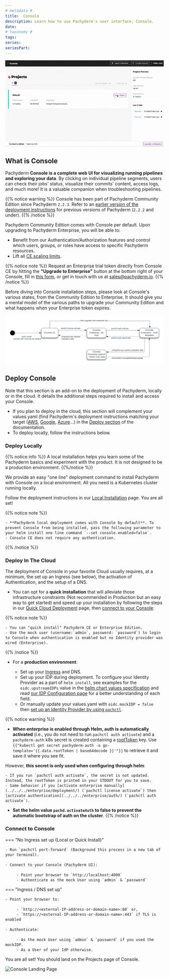 ```yaml
---
# metadata # 
title:  Console 
description: Learn how to use Pachyderm's user interface, Console. 
date: 
# taxonomy #
tags: 
series:
seriesPart:
--- 
```


![Console in action](../images/console.gif)

## What is Console

Pachyderm **Console is a complete web UI for visualizing running pipelines and exploring your data**. By clicking on individual pipeline segments, users can check their jobs' status, visualize their commits' content, access logs, and much more! It is a valuable companion when troubleshooting pipelines.

{{% notice warning %}}
Console has been part of Pachyderm Community Edition since Pachyderm `2.2.3`. Refer to an [earlier version of the deployment instructions](https://docs.pachyderm.com/2.1.x/deploy-manage/deploy/console/) for previous versions of Pachyderm (`2.2.2` and under).
{{% /notice %}}

Pachyderm Community Edition comes with Console per default. Upon upgrading to Pachyderm Enterprise, you will be able to:

- Benefit from our Authentication/Authorization features and control which users, groups, or roles have access to specific Pachyderm resources.
- Lift all [CE scaling limits](../../../reference/scaling-limits/).

{{% notice note %}}
Request an Enterprise trial token directly from Console CE by hitting the **"Upgrade to Enterprise"** button at the bottom right of your Console, fill in [this form](https://www.pachyderm.com/trial/), or get in touch with us at [sales@pachyderm.io](mailto:sales@pachyderm.io).
{{% /notice %}}

Before diving into Console installation steps, please look at Console's various states, from the Community Edition to Enterprise. It should give you a mental model of the various paths to upgrade your Community Edition and what happens when your Enterprise token expires.

![Console state diagram](../images/console-state-diagram.png)

## Deploy Console

Note that this section is an add-on to the deployment of Pachyderm, locally or in the cloud. 
It details the additional steps required to install and access your Console.

- If you plan to deploy in the cloud, this section will complement your values.yaml (find Pachyderm's deployment instructions matching your target ([AWS](../aws-deploy-pachyderm/), [Google](../google-cloud-platform/), [Azure](../azure/)...) in the [Deploy section](../) of the documentation.
- To deploy locally, follow the instructions below.

### Deploy Locally

{{% notice info %}}
A local installation helps you learn some of the Pachyderm basics and experiment with the product. It is not designed to be a production environment.
{{%/notice %}}

We provide an easy "one line" deployment command to install Pachyderm with Console on a local environment. All you need is a Kubernetes cluster running locally.

Follow the deployment instructions in our [Local Installation](../../getting-started/local-installation.md#deploy-pachyderm) page.
You are all set!

{{% notice note %}}

    - **Pachyderm local deployment comes with Console by default**. To prevent Console from being installed, pass the following parameter to your helm install one line command `--set console.enabled=false`.
    - Console CE does not require any authentication.
{{% /notice %}}

### Deploy In The Cloud

The deployment of Console in your favorite Cloud usually requires, at a minimum, the set up an Ingress (see below), the activation of Authentication, and the setup of a DNS.

- You can opt for a **quick installation** that will alleviate those infrastructure constraints (Not recommended in Production but an easy way to get started) and speed up your installation by following the steps in our [Quick Cloud Deployment](../quickstart/) page, then [connect to your Console](#connect-to-console): 

{{% notice note %}}
 
    - You can "quick install" Pachyderm CE or Enterprise Edition.
    - Use the mock user (username:`admin`, password: `password`) to login to Console when authentication is enabled but no Identity provider was wired (Enterprise).
{{% /notice %}}

- For a **production environment**:

    - Set up your [Ingress](../ingress/#ingress) and DNS.
    - Set up your IDP during deployment.
        To configure your Identity Provider as a part of `helm install`, see examples for the `oidc.upstreamIDPs` value in the [helm chart values specification](https://github.com/pachyderm/pachyderm/blob/42462ba37f23452a5ea764543221bf8946cebf4f/etc/helm/pachyderm/values.yaml#L461) and read [our IDP Configuration page](../../enterprise/auth/authentication/idp-dex.md) for a better understanding of each field. 
    - Or manually update your values.yaml with `oidc.mockIDP = false` then [set up an Identity Provider by using `pachctl`](../../../enterprise/auth/authentication/idp-dex).

{{% notice warning %}}
- **When enterprise is enabled through Helm, auth is automatically activated** (i.e., you do not need to run `pachctl auth activate`) and a `pachyderm-auth` k8s secret is created containing a [rootToken](../../enterprise/auth/index.md#activate-user-access-management) key. Use `{{"kubectl get secret pachyderm-auth -o go-template='{{.data.rootToken | base64decode }}'"}}` to retrieve it and save it where you see fit.

However, **this secret is only used when configuring through helm**:

    - If you run `pachctl auth activate`, the secret is not updated. Instead, the rootToken is printed in your STDOUT for you to save.
    - Same behavior if you [activate enterprise manually](../../../enterprise/deployment/) (`pachctl license activate`) then [activate authentication](../../../enterprise/auth/) (`pachctl auth activate`).

- **Set the helm value `pachd.activateAuth` to false to prevent the automatic bootstrap of auth on the cluster**.
{{% /notice %}}

### Connect to Console

=== "No Ingress set up (Local or Quick Install)"

    - Run `pachctl port-forward` (Background this process in a new tab of your terminal).
    
    - Connect to your Console (Pachyderm UI):

         - Point your browser to `http://localhost:4000` 
         - Authenticate as the mock User using `admin` & `password` 

=== "Ingress / DNS set up"

    - Point your browser to:

         - `http://<external-IP-address-or-domain-name>:80` or,
         - `https://<external-IP-address-or-domain-name>:443` if TLS is enabled

    - Authenticate:

         - As the mock User using `admin` & `password` if you used the mockIDP.
         - As a User of your IdP otherwise.


You are all set! 
You should land on the Projects page of Console.

![Console Landing Page](../../../getting-started/images/console_landing_page.png)

